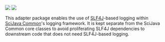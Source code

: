 [![](https://img.shields.io/maven-central/v/org.scijava/scijava-log-slf4j.svg)](http://search.maven.org/#search%7Cgav%7C1%7Cg%3A%22org.scijava%22%20AND%20a%3A%22scijava-log-slf4j%22)
[![](https://github.com/scijava/scijava-log-slf4j/actions/workflows/build-main.yml/badge.svg)](https://github.com/scijava/scijava-log-slf4j/actions/workflows/build-main.yml)

This adapter package enables the use of [SLF4J](http://www.slf4j.org/)-based
logging within [SciJava Common](https://github.com/scijava/scijava-common)'s
logging framework. It is kept separate from the SciJava Common core classes to
avoid proliferating SLF4J dependencies to downstream code that does not need
SLF4J-based logging.
